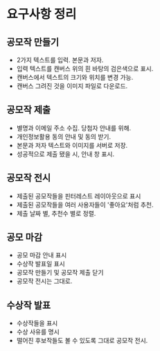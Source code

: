 # 요구사항 정리

## 공모작 만들기
- 2가지 텍스트를 입력. 본문과 저자. 
- 입력 텍스트를 캔버스 위의 흰 바탕의 검은색으로 표시.
- 캔버스에서 텍스트의 크기와 위치를 변경 가능.
- 캔버스 그려진 것을 이미지 파일로 다운로드.

## 공모작 제출
- 별명과 이메일 주소 수집. 당첨자 안내를 위해.
- 개인정보활용 동의 안내 및 동의 받기.
- 본문과 저자 텍스트와 이미지를 서버로 저장.
- 성공적으로 제출 됐을 시, 안내 창 표시.

## 공모작 전시
- 제출된 공모작들을 핀터레스트 레이아웃으로 표시
- 제출된 공모작들을 여러 사용자들이 '좋아요'처럼 추천.
- 제출 날짜 별, 추천수 별로 정렬.

## 공모 마감
- 공모 마감 안내 표시
- 수상작 발표일 표시
- 공모작 만들기 및 공모작 제출 닫기
- 공모작 전시는 그대로.

## 수상작 발표
- 수상작들을 표시
- 수상 사유를 명시
- 떨어진 후보작들도 볼 수 있도록 그대로 공모작 전시.